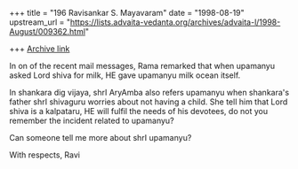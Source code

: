 +++
title = "196 Ravisankar S. Mayavaram"
date = "1998-08-19"
upstream_url = "https://lists.advaita-vedanta.org/archives/advaita-l/1998-August/009362.html"

+++
[Archive link](https://lists.advaita-vedanta.org/archives/advaita-l/1998-August/009362.html)

In on of the recent mail messages, Rama remarked that when
upamanyu asked Lord shiva for milk, HE gave upamanyu milk ocean
itself.

In shankara dig vijaya, shrI AryAmba also refers upamanyu when
shankara's father shrI shivaguru worries about not having a
child. She tell him that Lord shiva is a  kalpataru, HE will
fulfil the needs of his devotees, do not you remember the
incident related to upamanyu?

Can someone tell me more about shrI upamanyu?

With respects,
Ravi

